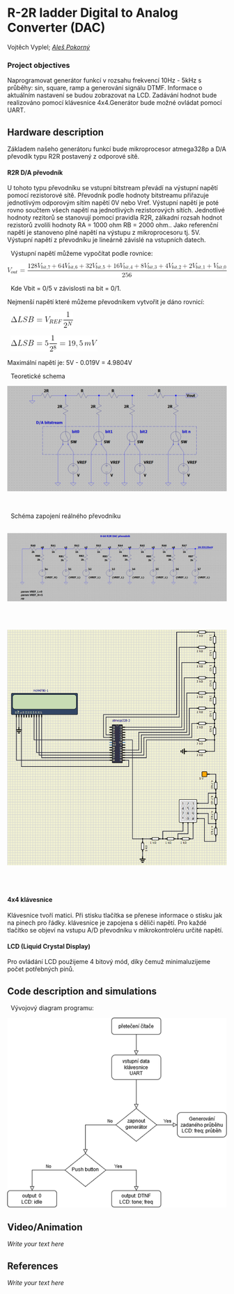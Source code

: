 # R-2R ladder Digital to Analog Converter (DAC)
Vojtěch Vyplel; [*Aleš Pokorný*](https://github.com/xpokor79/Digital-electronics-2/tree/master/Labs)

### Project objectives
Naprogramovat generátor funkcí v rozsahu frekvencí 10Hz - 5kHz s průběhy: sin, square, ramp a generování signálu DTMF. Informace o aktuálním nastavení se budou zobrazovat na LCD. Zadávání hodnot bude realizováno pomocí klávesnice 4x4.Generátor bude možné ovládat pomocí UART.

## Hardware description
Základem našeho generátoru funkcí bude mikroprocesor atmega328p a D/A převodík typu R2R postavený z odporové sítě.
#### R2R D/A převodník
U tohoto typu převodníku se vstupní bitstream převádí na výstupní napětí pomocí rezistorové sítě. Převodník podle hodnoty bitstreamu přiřazuje jednotlivým odporovým sítím napětí 0V nebo Vref. Výstupní napětí je poté rovno součtem všech napětí na jednotlivých rezistorových sítích. Jednotlivé hodnoty rezitorů se stanovují pomocí 
pravidla R2R, zálkadní rozsah hodnot rezistorů zvolili hodnoty RA = 1000 ohm RB = 2000 ohm.. Jako referenční napětí je stanoveno plné napětí na výstupu z mikroprocesoru tj. 5V. Výstupní napětí z převodníku je lineárně závislé na vstupních datech. 

&nbsp;
Výstupní napětí můžeme vypočítat podle rovnice:
&nbsp;

<img src = "https://github.com/Vojvyp/Digital-electronics-2/blob/master/Labs/project/pictures/CodeCogsEqn4.gif">

&nbsp;
Kde Vbit = 0/5 v závislosti na bit = 0/1. 
&nbsp;

Nejmenší napětí které můžeme převodníkem vytvořit je dáno rovnicí:
&nbsp;

&nbsp;
<img src = "https://github.com/Vojvyp/Digital-electronics-2/blob/master/Labs/project/pictures/CodeCogsEqn.gif">
&nbsp;

&nbsp;
<img src = "https://github.com/Vojvyp/Digital-electronics-2/blob/master/Labs/project/pictures/CodeCogsEqn2.gif">
&nbsp;

Maximální napětí je: 5V - 0.019V = 4.9804V
&nbsp;

&nbsp;
Teoretické schema
&nbsp;

<img src = "https://github.com/Vojvyp/Digital-electronics-2/blob/master/Labs/project/pictures/bitteor.png">

&nbsp;

&nbsp;
Schéma zapojení reálného převodníku
&nbsp;

&nbsp;
<img src = "https://github.com/Vojvyp/Digital-electronics-2/blob/master/Labs/project/pictures/dacsim.png">

&nbsp;

&nbsp;
<img src = "https://github.com/Vojvyp/Digital-electronics-2/blob/master/Labs/project/pictures/schema.png">
&nbsp;

&nbsp;

#### 4x4 klávesnice
Klávesnice tvoří matici. Při stisku tlačítka se přenese informace o stisku jak na pinech pro řádky. klávesnice je zapojena s děliči napětí. Pro každé tlačítko se objeví na vstupu A/D převodníku v mikrokontroléru určité napětí.

#### LCD (Liquid Crystal Display)
Pro ovládání LCD použijeme 4 bitový mód, díky čemuž minimaluzijeme počet potřebných pinů.

## Code description and simulations

&nbsp;
Vývojový diagram programu:
&nbsp;

<img src = "https://github.com/Vojvyp/Digital-electronics-2/blob/master/Labs/project/pictures/diagram.png">

## Video/Animation

*Write your text here*


## References

*Write your text here*
